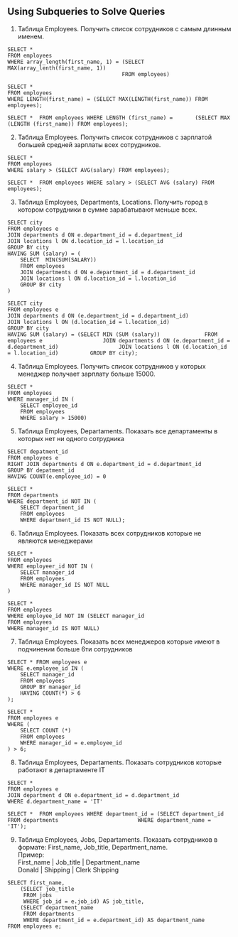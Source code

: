 
##  **Using Subqueries to Solve Queries**

1) Таблица Employees. Получить список сотрудников с самым длинным именем.

```
SELECT *
FROM employees
WHERE array_length(first_name, 1) = (SELECT MAX(array_lenth(first_name, 1))
									FROM employees)
```

```
SELECT *
FROM employees
WHERE LENGTH(first_name) = (SELECT MAX(LENGTH(first_name)) FROM employees);
```

```
SELECT *  FROM employees WHERE LENGTH (first_name) =       (SELECT MAX (LENGTH (first_name)) FROM employees);
```

2) Таблица Employees. Получить список сотрудников с зарплатой большей средней зарплаты всех сотрудников.

```
SELECT *
FROM employees
WHERE salary > (SELECT AVG(salary) FROM employees);
```

```
SELECT *  FROM employees WHERE salary > (SELECT AVG (salary) FROM employees);
```

3) Таблица Employees, Departments, Locations. Получить город в котором сотрудники в сумме зарабатывают меньше всех.

```
SELECT city
FROM employees e
JOIN departments d ON e.department_id = d.department_id
JOIN locations l ON d.location_id = l.location_id
GROUP BY city
HAVING SUM (salary) = (
	SELECT  MIN(SUM(SALARY))
	FROM employees
	JOIN departments d ON e.department_id = d.department_id
	JOIN locations l ON d.location_id = l.location_id
	GROUP BY city
)
```

```
SELECT city
FROM employees e
JOIN departments d ON (e.department_id = d.department_id)
JOIN locations l ON (d.location_id = l.location_id)
GROUP BY city
HAVING SUM (salary) = (SELECT MIN (SUM (salary))              FROM employees e                   JOIN departments d ON (e.department_id = d.department_id)                   JOIN locations l ON (d.location_id = l.location_id)          GROUP BY city);
```

4) Таблица Employees. Получить список сотрудников у которых менеджер получает зарплату больше 15000.

```
SELECT *  
FROM employees
WHERE manager_id IN (
	SELECT employee_id
	FROM employees
	WHERE salary > 15000)
```

5) Таблица Employees, Departaments. Показать все департаменты в которых нет ни одного сотрудника

```
SELECT depatment_id
FROM employees e
RIGHT JOIN departments d ON e.department_id = d.department_id
GROUP BY depatment_id
HAVING COUNT(e.employee_id) = 0
```

```
SELECT *
FROM departments
WHERE department_id NOT IN (
	SELECT department_id
	FROM employees
	WHERE department_id IS NOT NULL);
```

6) Таблица Employees. Показать всех сотрудников которые не являются менеджерами

```
SELECT * 
FROM employees
WHERE employeer_id NOT IN (
	SELECT manager_id
	FROM employees
	WHERE manager_id IS NOT NULL
)
```

```
SELECT *
FROM employees
WHERE employee_id NOT IN (SELECT manager_id   
FROM employees
WHERE manager_id IS NOT NULL)
```

7) Таблица Employees. Показать всех менеджеров которые имеют в подчинении больше 6ти сотрудников

```
SELECT * FROM employees e
WHERE e.employee_id IN (
	SELECT manager_id
	FROM employees
	GROUP BY manager_id
	HAVING COUNT(*) > 6 
);
```

```
SELECT *
FROM employees e
WHERE (
	SELECT COUNT (*)
	FROM employees
	WHERE manager_id = e.employee_id
) > 6;
```

8) Таблица Employees, Departaments. Показать сотрудников которые работают в департаменте IT

```
SELECT *
FROM employees e
JOIN department d ON e.department_id = d.department_id
WHERE d.department_name = 'IT'
```

```
SELECT *  FROM employees WHERE department_id = (SELECT department_id                          FROM departments                         WHERE department_name = 'IT');
```

9) Таблица Employees, Jobs, Departaments. Показать сотрудников в формате: First_name, Job_title, Department_name.  
Пример:  
First_name | Job_title | Department_name  
Donald | Shipping | Clerk Shipping

```
SELECT first_name,
	(SELECT job_title
	 FROM jobs
	 WHERE job_id = e.job_id) AS job_title,
	(SELECT department_name
	 FROM departments
	 WHERE department_id = e.department_id) AS department_name
FROM employees e;
```